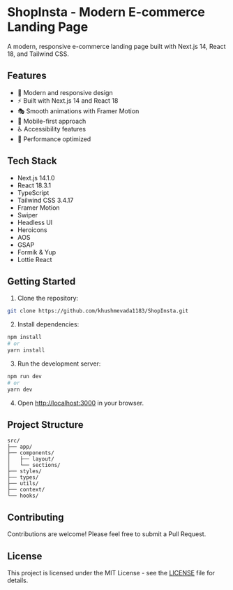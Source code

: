# ShopInsta - Modern E-commerce Landing Page

A modern, responsive e-commerce landing page built with Next.js 14, React 18, and Tailwind CSS.

## Features

- 🎨 Modern and responsive design
- ⚡ Built with Next.js 14 and React 18
- 🎭 Smooth animations with Framer Motion
- 📱 Mobile-first approach
- ♿ Accessibility features
- 🚀 Performance optimized

## Tech Stack

- Next.js 14.1.0
- React 18.3.1
- TypeScript
- Tailwind CSS 3.4.17
- Framer Motion
- Swiper
- Headless UI
- Heroicons
- AOS
- GSAP
- Formik & Yup
- Lottie React

## Getting Started

1. Clone the repository:
```bash
git clone https://github.com/khushmevada1183/ShopInsta.git
```

2. Install dependencies:
```bash
npm install
# or
yarn install
```

3. Run the development server:
```bash
npm run dev
# or
yarn dev
```

4. Open [http://localhost:3000](http://localhost:3000) in your browser.

## Project Structure

```
src/
├── app/
├── components/
│   ├── layout/
│   └── sections/
├── styles/
├── types/
├── utils/
├── context/
└── hooks/
```

## Contributing

Contributions are welcome! Please feel free to submit a Pull Request.

## License

This project is licensed under the MIT License - see the [LICENSE](LICENSE) file for details. 